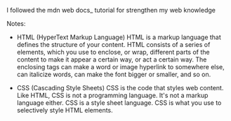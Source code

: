 I followed the mdn web docs_ tutorial for strengthen my web knowledge

Notes:
- HTML (HyperText Markup Language)
HTML is a markup language that defines the structure of your content. HTML consists of a series of elements, which you use to enclose, or wrap, different parts of the content to make it appear a certain way, or act a certain way. The enclosing tags can make a word or image hyperlink to somewhere else, can italicize words, can make the font bigger or smaller, and so on.



- CSS (Cascading Style Sheets)
CSS is the code that styles web content. Like HTML, CSS is not a programming language. It's not a markup language either. CSS is a style sheet language. CSS is what you use to selectively style HTML elements.
